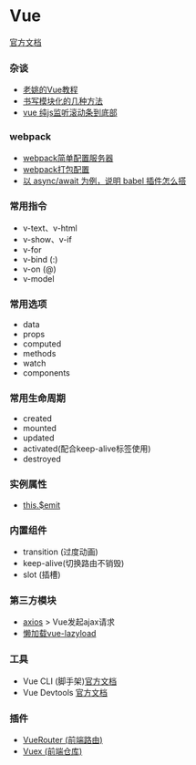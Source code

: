 # Vue
[官方文档](https://cn.vuejs.org/v2/api/)

### 杂谈
- [老姚的Vue教程](https://github.com/fangira/vue-tutorial)
- [书写模块化的几种方法](./md/note1.md)
- [vue 纯js监听滚动条到底部](https://blog.csdn.net/ColourfulTiger/article/details/80708873)
### webpack
- [webpack简单配置服务器](./md/webpack.md)
- [webpack打包配置](./md/webpackConfig.md)
- [以 async/await 为例，说明 babel 插件怎么搭](./md/note2.md)

### 常用指令
- v-text、v-html 
- v-show、v-if
- v-for
- v-bind (:)
- v-on (@)
- v-model

### 常用选项
- data
- props
- computed
- methods
- watch
- components

### 常用生命周期
- created
- mounted
- updated
- activated(配合keep-alive标签使用)
- destroyed

### 实例属性
- [this.$emit](https://cn.vuejs.org/v2/api/#vm-emit)

### 内置组件
- transition (过度动画)
- keep-alive(切换路由不销毁)
- slot (插槽)

### 第三方模块
- <a href="https://github.com/Wscats/vue-tutorial/issues/16">axios</a> > Vue发起ajax请求
- [懒加载vue-lazyload](./md/vue-lazyload.md)

### 工具
- Vue CLI (脚手架)[官方文档](https://cli.vuejs.org/zh/guide/)
- Vue Devtools [官方文档](https://github.com/vuejs/vue-devtools)

### 插件
- [VueRouter (前端路由)](./md/VueRouter.md)
- [Vuex (前端仓库)](./md/vuex.md)
